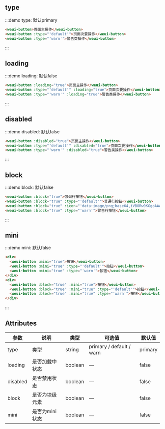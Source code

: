 ## type

:::demo type: 默认primary

```html
<weui-button>页面主操作</weui-button>
<weui-button :type="'default'">页面次要操作</weui-button>
<weui-button :type="'warn'">警告类操作</weui-button>
```

:::

## loading

:::demo loading: 默认false

```html
<weui-button :loading="true">页面主操作</weui-button>
<weui-button :type="'default'" :loading="true">页面次要操作</weui-button>
<weui-button :type="'warn'" :loading="true">警告类操作</weui-button>
```

:::

## disabled

:::demo disabled: 默认false

```html
<weui-button :disabled="true">页面主操作</weui-button>
<weui-button :type="'default'" :disabled="true">页面次要操作</weui-button>
<weui-button :type="'warn'" :disabled="true">警告类操作</weui-button>
```

:::

## block

:::demo block: 默认false

```html
<weui-button :block="true">强调行按钮</weui-button>
<weui-button :block="true" :type="'default'">普通行按钮</weui-button>
<weui-button :block="true" :icon="'data:image/png;base64,iVBORw0KGgoAAAANSUhEUgAAAC4AAAAuCAMAAABgZ9sFAAAAVFBMVEXx8fHMzMzr6+vn5+fv7+/t7e3d3d2+vr7W1tbHx8eysrKdnZ3p6enk5OTR0dG7u7u3t7ejo6PY2Njh4eHf39/T09PExMSvr6+goKCqqqqnp6e4uLgcLY/OAAAAnklEQVRIx+3RSRLDIAxE0QYhAbGZPNu5/z0zrXHiqiz5W72FqhqtVuuXAl3iOV7iPV/iSsAqZa9BS7YOmMXnNNX4TWGxRMn3R6SxRNgy0bzXOW8EBO8SAClsPdB3psqlvG+Lw7ONXg/pTld52BjgSSkA3PV2OOemjIDcZQWgVvONw60q7sIpR38EnHPSMDQ4MjDjLPozhAkGrVbr/z0ANjAF4AcbXmYAAAAASUVORK5CYII='">强调行按钮</weui-button>
<weui-button :block="true" :type="'warn'">警告行按钮</weui-button>
```

:::

## mini

:::demo mini: 默认false

```html
<div>
  <weui-button :mini="true">按钮</weui-button>
  <weui-button :mini="true" :type="'default'">按钮</weui-button>
  <weui-button :mini="true" :type="'warn'">按钮</weui-button>
</div>
<div>
  <weui-button :block="true" :mini="true">按钮</weui-button>
  <weui-button :block="true" :mini="true" :type="'default'">按钮</weui-button>
  <weui-button :block="true" :mini="true" :type="'warn'">按钮</weui-button>
</div>
```

:::

## Attributes

| 参数 | 说明 | 类型 | 可选值 | 默认值 |
| ---- | ---- | ---- | ---- | ---- |
| type | 类型 | string | primary / default / warn | primary |
| loading | 是否加载中状态 | boolean | — | false |
| disabled | 是否禁用状态 | boolean | — | false |
| block | 是否为块级元素 | boolean | — | false |
| mini | 是否为mini状态 | boolean | — | false |